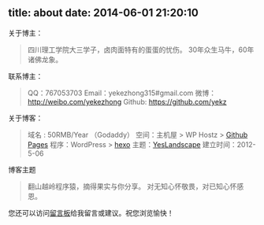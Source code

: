 title: about
date: 2014-06-01 21:20:10
---
关于博主：
>四川理工学院大三学子，卤肉面特有的蛋蛋的忧伤。
30年众生马牛，60年诸佛龙象。

联系博主：

>QQ：767053703
Email：yekezhong315#gmail.com
微博：http://weibo.com/yekezhong
Github: https://github.com/yekz

关于博客：

>域名 : 50RMB/Year （Godaddy）
空间：主机屋 > WP Hostz > [Github Pages](https://pages.github.com/)
程序：WordPress > [hexo](http://hexo.io/)
主题：[YesLandscape](https://github.com/yekz/YesLandscape)
建立时间：2012-5-06

博客主题
>翻山越岭程序猿，摘得果实与你分享。
对无知心怀敬畏，对已知心怀感恩。

您还可以访问[留言板](/guestbook)给我留言或建议。祝您浏览愉快！

